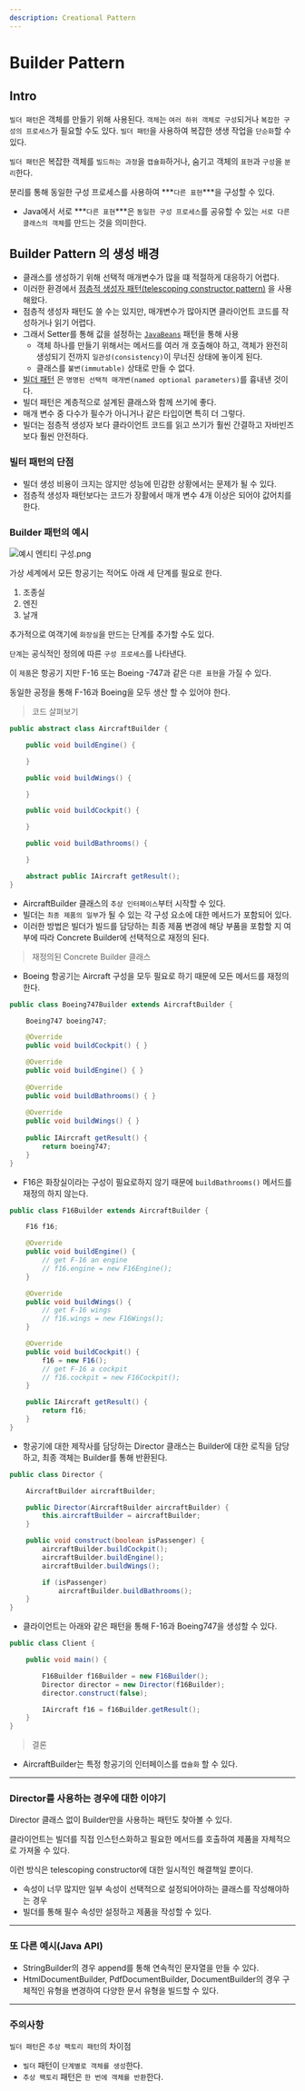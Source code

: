 ```yaml
---
description: Creational Pattern
---
```


# Builder Pattern

## Intro

`빌더 패턴`은 객체를 만들기 위해 사용된다.
`객체`는 `여러 하위 객체로 구성`되거나 `복잡한 구성의 프로세스`가 필요할 수도 있다.
`빌더 패턴`을 사용하여 복잡한 생생 작업을 `단순화`할 수 있다.

`빌더 패턴`은 복잡한 객체를 `빌드하는 과정`을 `캡슐화`하거나, 숨기고 객체의 `표현`과 `구성`을 `분리`한다.

분리를 통해 동일한 구성 프로세스를 사용하여 ***`다른 표현`***을 구성할 수 있다.
- Java에서 서로 ***`다른 표현`***은 `동일한 구성 프로세스`를 공유할 수 있는 `서로 다른 클래스의 객체`를 만드는 것을 의미한다.

## Builder Pattern 의 생성 배경

- 클래스를 생성하기 위해 선택적 매개변수가 많을 떄 적절하게 대응하기 어렵다.
- 이러한 환경에서 [점층적 생성자 패턴(telescoping constructor pattern)](https://github.com/SeokRae/java-in-action/blob/master/java-in-design/src/main/java/com/example/builder/TelescopingNutritionFacts.java) 을 사용해왔다.
- 점층적 생성자 패턴도 쓸 수는 있지만, 매개변수가 많아지면 클라이언트 코드를 작성하거나 읽기 어렵다.
- 그래서 Setter를 통해 값을 설정하는 [`JavaBeans`](https://github.com/SeokRae/java-in-action/blob/master/java-in-design/src/main/java/com/example/builder/JavaBeansNutritionFacts.java) 패턴을 통해 사용
	- 객체 하나를 만들기 위해서는 메서드를 여러 개 호출해야 하고, 객체가 완전히 생성되기 전까지 `일관성(consistency)`이 무너진 상태에 놓이게 된다.
	- 클래스를 `불변(immutable)` 상태로 만들 수 없다.
- [빌더 패턴](https://github.com/SeokRae/java-in-action/blob/master/java-in-design/src/main/java/com/example/builder/BuilderNutritionFacts.java) 은 `명명된 선택적 매개변(named optional parameters)`를 흉내낸 것이다.
- 빌더 패턴은 계층적으로 설계된 클래스와 함께 쓰기에 좋다.
- 매개 변수 중 다수가 필수가 아니거나 같은 타입이면 특히 더 그렇다.
- 빌더는 점층적 생성자 보다 클라이언트 코드를 읽고 쓰기가 훨씬 간결하고 자바빈즈보다 훨씬 안전하다.

### 빌터 패턴의 단점

- 빌더 생성 비용이 크지는 않지만 성능에 민감한 상황에서는 문제가 될 수 있다.
- 점층적 생성자 패턴보다는 코드가 장활에서 매개 변수 4개 이상은 되어야 값어치를 한다.

### Builder 패턴의 예시

![예시 엔티티 구성.png](img/diagram_builder.png)

가상 세계에서 모든 항공기는 적어도 아래 세 단계를 필요로 한다.

1. 조종실
2. 엔진
3. 날개

추가적으로 여객기에 `화장실`을 만드는 단계를 추가할 수도 있다.

`단계`는 공식적인 정의에 따른 `구성 프로세스`를 나타낸다.

이 `제품`은 항공기 지만 F-16 또는 Boeing -747과 같은 `다른 표현`을 가질 수 있다.

동일한 공정을 통해 F-16과 Boeing을 모두 생산 할 수 있어야 한다.


> 코드 살펴보기

```java
public abstract class AircraftBuilder {

    public void buildEngine() {

    }

    public void buildWings() {

    }

    public void buildCockpit() {

    }

    public void buildBathrooms() {

    }

    abstract public IAircraft getResult();
}
```

- AircraftBuilder 클래스의 `추상 인터페이스`부터 시작할 수 있다.
- 빌더는 `최종 제품의 일부`가 될 수 있는 각 구성 요소에 대한 메서드가 포함되어 있다.
- 이러한 방법은 빌더가 빌드를 담당하는 최종 제품 변경에 해당 부품을 포함할 지 여부에 따라 Concrete Builder에 선택적으로 재정의 된다.

> 재정의된 Concrete Builder 클래스

- Boeing 항공기는 Aircraft 구성을 모두 필요로 하기 때문에 모든 메서드를 재정의 한다.

```java
public class Boeing747Builder extends AircraftBuilder {

    Boeing747 boeing747;

    @Override
    public void buildCockpit() { }

    @Override
    public void buildEngine() { }
	
    @Override
    public void buildBathrooms() { }
	
    @Override
    public void buildWings() { }
	
    public IAircraft getResult() {
        return boeing747;
    }
}
```

- F16은 화장실이라는 구성이 필요로하지 않기 때문에 `buildBathrooms()` 메서드를 재정의 하지 않는다.

```java
public class F16Builder extends AircraftBuilder {

    F16 f16;

    @Override
    public void buildEngine() {
        // get F-16 an engine
        // f16.engine = new F16Engine();
    }

    @Override
    public void buildWings() {
        // get F-16 wings
        // f16.wings = new F16Wings();
    }

    @Override
    public void buildCockpit() {
        f16 = new F16();
        // get F-16 a cockpit
        // f16.cockpit = new F16Cockpit();
    }

    public IAircraft getResult() {
        return f16;
    }
}
```

- 항공기에 대한 제작사를 담당하는 Director 클래스는 Builder에 대한 로직을 담당하고, 최종 객체는 Builder를 통해 반환된다.

```java
public class Director {

    AircraftBuilder aircraftBuilder;

    public Director(AircraftBuilder aircraftBuilder) {
        this.aircraftBuilder = aircraftBuilder;
    }

    public void construct(boolean isPassenger) {
        aircraftBuilder.buildCockpit();
        aircraftBuilder.buildEngine();
        aircraftBuilder.buildWings();

        if (isPassenger)
            aircraftBuilder.buildBathrooms();
    }
}
```

- 클라이언트는 아래와 같은 패턴을 통해 F-16과 Boeing747을 생성할 수 있다.

```java
public class Client {

    public void main() {

        F16Builder f16Builder = new F16Builder();
        Director director = new Director(f16Builder);
        director.construct(false);

        IAircraft f16 = f16Builder.getResult();
    }
}
```

> 결론

- AircraftBuilder는 특정 항공기의 인터페이스를 `캡슐화` 할 수 있다.

---

### Director를 사용하는 경우에 대한 이야기

Director 클래스 없이 Builder만을 사용하는 패턴도 찾아볼 수 있다.

클라이언트는 빌더를 직접 인스턴스화하고 필요한 메서드를 호출하여 제품을 자체적으로 가져올 수 있다.

이런 방식은 telescoping constructor에 대한 일시적인 해결책일 뿐이다.

- 속성이 너무 많지만 일부 속성이 선택적으로 설정되어야하는 클래스를 작성해야하는 경우
- 빌더를 통해 필수 속성만 설정하고 제품을 작성할 수 있다.

---

### 또 다른 예시(Java API)

- StringBuilder의 경우 append를 통해 연속적인 문자열을 만들 수 있다.
- HtmlDocumentBuilder, PdfDocumentBuilder, DocumentBuilder의 경우 구체적인 유형을 변경하여 다양한 문서 유형을 빌드할 수 있다.

---

### 주의사항

`빌더 패턴`은 `추상 팩토리 패턴`의 차이점

- `빌더` 패턴이 `단계별로 객체를 생성`한다.
- `추상 팩토리` 패턴은 `한 번에 객체를 반환`한다.
